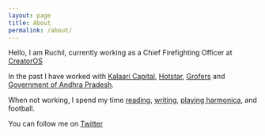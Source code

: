 ```yaml
---
layout: page
title: About
permalink: /about/
---
```


Hello, I am Ruchil, currently working as a Chief Firefighting Officer at [CreatorOS][jekyll-creatoros]

[jekyll-grofers]: https://en.wikipedia.org/wiki/Grofers

In the past I have worked with [Kalaari Capital][jekyll-docs], [Hotstar][jekyll-gh], [Grofers][jekyll-grofers] and [Government of Andhra Pradesh][jekyll-talk].

[jekyll-docs]: https://www.kalaari.com
[jekyll-gh]: https://www.hotstar.com/in
[jekyll-talk]: https://www.youtube.com/watch?v=_NRVARcUU_I


When not working, I spend my time [reading][jekyll-read], [writing][jekyll-write], [playing harmonica][jekyll-harmonica], and football. 

[jekyll-read]: https://www.goodreads.com/user/show/54195959-ruchil
[jekyll-write]: https://23ruchil.github.io/Blog/
[jekyll-harmonica]: https://www.youtube.com/watch?v=ddM5RlWSJ4E


You can follow me on [Twitter][jekyll-twitter]

[jekyll-twitter]: https://twitter.com/RuchRuchil
[jekyll-linkedin]: www.linkedin.com/in/ruchil-sharma-7916a4a1
[jekyll-creatoros]: https://www.creatoros.co


